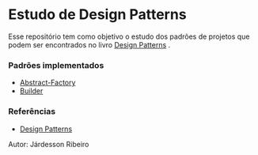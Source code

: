 # Estudo de Design Patterns
Esse repositório tem como objetivo o estudo dos padrões de projetos que podem ser encontrados no livro [Design Patterns](https://en.wikipedia.org/wiki/Design_Patterns) .

### Padrões implementados
- [Abstract-Factory](https://github.com/jardessonribeiroTI/estudos-design-patterns/tree/main/sources/abstract-factory)
- [Builder](https://github.com/jardessonribeiroTI/estudos-design-patterns/tree/main/sources/builder)

### Referências 
- [Design Patterns](https://pt.wikipedia.org/wiki/Padr%C3%A3o_de_projeto_de_software)


Autor: Járdesson Ribeiro
